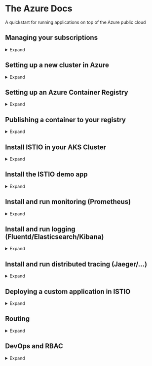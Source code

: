 # The Azure Docs
A quickstart for running applications on top of the Azure public cloud

## Managing your subscriptions
<details><summary>Expand</summary>
  <p>
list currently logged in azure accounts \
`az account list`

list current accounts, show active account
`az account list --query '[*].[name,isDefault]' --output table`

[azure login reference](https://docs.microsoft.com/en-us/cli/azure/authenticate-azure-cli?view=azure-cli-latest)
[azure multiple subscriptions](https://docs.microsoft.com/en-us/cli/azure/manage-azure-subscriptions-azure-cli?view=azure-cli-latest)
</p>
</details>

## Setting up a new cluster in Azure
<details><summary>Expand</summary>
  <p>
0. Define your variables (in ~/.bashrc?)

```
AKS_RESOURCE_GROUP=myResourceGroup
AKS_CLUSTER_NAME=myAKSCluster
ACR_NAME=sudeshContainerRegistry
```

1. Create a resource group

`az group create --name myResourceGroup --location "West Europe"`

2. Create an AKS cluster (preferrably mod 3 nodecount for quorum, check MS docs for getting the kubernetes versions available)

`az aks create --resource-group myResourceGroup --name myAKSCluster --node-count 2 --kubernetes-version 1.10.9 --generate-ssh-keys`

3. get and configure credentials for kubectl
`az aks get-credentials --resource-group myResourceGroup --name myAKSCluster`

4. Accessing the kubernetes dashboard
The default configuration of Kubernetes on Azure has RBAC enabled, therefore running the built in dashboard "as is" will lead to errors such as:

`configmaps is forbidden: User "system:serviceaccount:kube-system:kubernetes-dashboard" cannot list configmaps in the namespace "default"`

To prevent these errors create an **administrator** user and give it access to the kubernetes dashboard (alternatively, one could make use of [Azure Active Directory](https://docs.microsoft.com/en-us/azure/aks/aad-integration).

To use a custom **administrator** account:

`kubectl create clusterrolebinding kubernetes-dashboard -n kube-system --clusterrole=cluster-admin --serviceaccount=kube-system:kubernetes-dashboard`

Now to open the dashboard:

`az aks browse --resource-group myResourceGroup --
name myAKSCluster`

[azure reference documentation](https://docs.microsoft.com/en-us/azure/aks/kubernetes-dashboard)
</p>
</details>

## Setting up an Azure Container Registry
<details><summary>Expand</summary>
  <p>
1. Create an **Azure Container Registry (acr)** (name should be unique)

`az acr create --resource-group myResourceGroup --name $ACR_NAME --sku Basic`

2. Register the kubernetes cluster against your container registry

```
CLIENT_ID=$(az aks show --resource-group $AKS_RESOURCE_GROUP --name $AKS_CLUSTER_NAME --query "servicePrincipalProfile.clientId" --output tsv)
ACR_ID=$(az acr show --name $ACR_NAME --resource-group $ACR_RESOURCE_GROUP --query "id" --output tsv)

az role assignment create --assignee $CLIENT_ID --role Reader --scope $ACR_ID
```

3. Publish Container in your container registry

[Azure Docs](https://docs.microsoft.com/en-us/azure/container-registry/container-registry-auth-aks)

To be able to publish containers to the registry from your machine, run the following code
```
AKS_RESOURCE_GROUP=myResourceGroup
AKS_CLUSTER_NAME=myAKSCluster
ACR_RESOURCE_GROUP=myResourceGroup
ACR_NAME=sudeshContainerRegistry
```

4. Get the id of the service principal configured for AKS

```
CLIENT_ID=$(az aks show --resource-group $AKS_RESOURCE_GROUP --name $AKS_CLUSTER_NAME --query "servicePrincipalProfile.clientId" --output tsv)
```

5. Get the ACR registry resource id
`ACR_ID=$(az acr show --name $ACR_NAME --resource-group $ACR_RESOURCE_GROUP --query "id" --output tsv)`

6. Now authenticate the AKS cluster against the container registry
`az role assignment create --assignee $CLIENT_ID --role Reader --scope $ACR_ID`

</p></details>

## Publishing a container to your registry
<details><summary>Expand</summary>
<p>

1. Login to your registry

`az acr login --name sudeshcontainerregistry`

2. Push your image

`docker push sudeshcontainerregistry.azurecr.io/prometheus-hello:v1`

3. Deploy your image

`kubectl apply -f kubes/prometheus.yml`

[kubes/prometheus.yml](kubes/prometheus.yml)

4. Check it

```bash
kubectl get deployments
kubectl get pods
kubectl get services
```
</p>
</details>

## Install ISTIO in your AKS Cluster
<details><summary>Expand</summary>
<p>
1. Install ISTIO
First download istio on your laptop and add it to your PATH \
[Istio Docs](https://istio.io/docs/setup/kubernetes/download-release/)

Then install using [helm and tiller](https://istio.io/docs/setup/kubernetes/helm-install/) by running the following commands

```
cd ~/git/istio
kubectl apply -f install/kubernetes/helm/helm-service-account.yaml
helm init --service-account tiller
helm install install/kubernetes/helm/istio --name istio --namespace istio-system
```
</p>
</details>

## Install the ISTIO demo app
<details><summary>Expand</summary>
  <p>

[istio bookinfo application](https://istio.io/docs/examples/bookinfo/)

1. Enable automatic sidecar injection in the **default** namespace

`kubectl label namespace default istio-injection=enabled`

2. Deploy the services

`kubectl apply -f samples/bookinfo/platform/kube/bookinfo.yaml`

3. Enable access to the services by creating a gateway

`kubectl apply -f samples/bookinfo/networking/bookinfo-gateway.yaml`

4. Confirm that services and gateway are running

```
kubectl get services
kubectl get gateway
```
</p>
</details>

## Install and run monitoring (Prometheus)
<details><summary>Expand</summary>
<p>
1. Enable metric collection

`kubectl apply -f new_telemetry.yml`
[new_telemetry.yml](kubes/new_telemetry.yml)

2. Open dashboard (prometheus)

`kubectl -n istio-system port-forward $(kubectl -n istio-system get pod -l app=prometheus -o jsonpath='{.items[0].metadata.name}') 9090:9090 &`

Now you can find your metrics at http://localhost:9090

[istio reference documentation](https://istio.io/docs/tasks/telemetry/metrics-logs/)

</p></details>

## Install and run logging (Fluentd/Elasticsearch/Kibana)
<details><summary>Expand</summary>
  <p>
### Introduction

Logging in ISTIO is working as follows:

[your service] --->
[istio sidecar] --->
[istio mixer service] --->
[log collector] --->
[logging backend] --->
[dashboard]

All components for logging can be substituted by the tool of your cchoice, istio examples use the [CNCF](https://www.cncf.io/projects/)-stack projects where possible.

For now the recommended setup seems to be:

Log Collector   -> [Fluentd](https://www.fluentd.org/)
Logging Backend -> [Elasticsearch](https://www.elastic.co/)
Dashboard       -> [Kibana](https://www.elastic.co/)

### Steps

First we ensure there is a backend which can receive the metrics, so we create the logging backend and dashboard, here we will stick with the recommended defaults, Elasticsearch and Kibana.
After we setup the collector, namely Fluentd.
Finally we configure the connection between fluentd and the [istio mixer component](https://istio.io/help/faq/mixer/)

1. Setting up a basic logging infrastructure

`kubectl apply -f logging-stack.yml` \
[logging-stack.yml](kubes/logging-stack.yml)

2. Confirm all services are running in the cluster

If everything went correctly the following command should display 3 services running inside the **logging** namespace on the kubernetes cluster.

`kubectl get svc -n logging`

* fluentd-es
* elasticsearch
* kibana

3. Setup the link between fluentd and the istio-mixer

`kubectl apply -f fluentd-istio.yml` \
[fluentd-istio.yml](kubes/fluentd-istio.yml)

4. Checking the logs in kibana

In order to check the logs in kibana you need to make sure that after you forward the kibana port for accessing the dashboard, you also create an index in order to actually see the logging data.

Setup port forwarding to http://localhost:5601 for kibana by running:

`kubectl -n logging port-forward $(kubectl -n logging get pod -l app=kibana -o jsonpath='{.items[0].metadata.name}') 5601:5601 &`

To create an index in kibana:

* Open kibana at http://localhost:5601
* Click "set up index patterns"
* Use \* as the index pattern
* Select **@timestamp** as the Time Filter field name and click "Create Index"
* Click discover and voila!

[istio reference documentation](https://istio.io/docs/tasks/telemetry/fluentd/)
</p></details>

## Install and run distributed tracing (Jaeger/...)
<details><summary>Expand</summary>

[istio-distributed-tracing](https://istio.io/docs/tasks/telemetry/distributed-tracing/)

1. Install tracing config for demo
`kubectl apply -f install/kubernetes/istio-demo.yaml`

2. start jaeger proxy
`kubectl port-forward -n istio-system $(kubectl get pod -n istio-system -l app=jaeger -o jsonpath='{.items[0].metadata.name}') 16686:16686 &`

You should now be able to access the jaeger dashboard at http://localhost:16686
</p>
</details>

## Deploying a custom application in ISTIO
<details><summary>Expand</summary>
<p>
1. Creating a Deployment

2. Creating a Service Definition

3. Deploying the application

4. Inspection the sidecar insertion

5. Monitoring the application

6. Application Logging


</p>
</details>

## Routing
<details><summary>Expand</summary>
<p>ToDo
Determining the ingress port
`kubectl get svc istio-ingressgateway -n istio-system` \\


[istio ingress port](https://istio.io/docs/tasks/traffic-management/ingress/#determining-the-ingress-ip-and-ports)

[istio traffic routing](https://istio.io/docs/reference/config/istio.networking.v1alpha3/) \\
[istio ingress traffic management](https://istio.io/docs/tasks/traffic-management/ingress/) \\
[kubernetes ingress traffic](https://kubernetes.io/docs/concepts/services-networking/ingress/) \\
[kubernetes external dns](https://github.com/kubernetes-incubator/external-dns) \\
[dns for azure services](https://docs.microsoft.com/en-us/azure/dns/dns-for-azure-services) \\


</p>
</details>

## DevOps and RBAC
<details><summary>Expand</summary>
<p>ToDo


### RBAC in Azure Active Directory (AAD)

[identities in AKS on Azure](https://docs.microsoft.com/en-us/azure/aks/concepts-identity) \\
[kubernetes service principal](https://docs.microsoft.com/en-us/azure/aks/kubernetes-service-principal) \\
[non-aad credentials in AAD AKS Clusters](https://github.com/Azure/AKS/issues/600) \\
[role binding to service principal](https://github.com/MicrosoftDocs/azure-docs/issues/10495) \\


### RBAC in kubernetes

[kubernetes service accounts](https://kubernetes.io/docs/reference/access-authn-authz/service-accounts-admin/)


[kubernetes rbac concepts](https://medium.com/containerum/configuring-permissions-in-kubernetes-with-rbac-a456a9717d5d)
[kubernetes rbac introduction](https://www.cncf.io/blog/2018/08/01/demystifying-rbac-in-kubernetes/)
[kubernetes rbac](https://kubernetes.io/docs/reference/access-authn-authz/rbac/)
[kubernetes configure rbac](https://docs.bitnami.com/kubernetes/how-to/configure-rbac-in-your-kubernetes-cluster/)
[kubernetes configure rbac, rolebindings](https://medium.com/@lestrrat/configuring-rbac-for-your-kubernetes-service-accounts-c348b64eb242)

### RBAC in ISTIO

[istio security](https://istio.io/docs/concepts/security/)
[istio rbac](https://istio.io/docs/tasks/security/role-based-access-control/)


</p>
</details>
